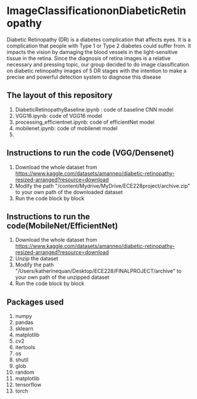 # ImageClassificationonDiabeticRetinopathy
Diabetic Retinopathy (DR) is a diabetes complication that affects eyes. It is a complication that people with Type 1 or 
Type 2 diabetes could suffer from. It impacts the vision by damaging the blood vessels in the light-sensitive tissue in 
the retina. Since the diagnosis of retina images is a relative necessary and pressing topic, our group decided to do image 
classification on diabetic retinopathy images of 5 DR stages with the intention to make a precise and powerful detection system to diagnose this disease

## The layout of this repository
1. DiabeticRetinopathyBaseline.ipynb : code of baseline CNN model
2. VGG16.ipynb: code of VGG16 model
3. processing_efficientnet.ipynb: code of efficientNet model
4. mobilenet.ipynb: code of mobilenet model
5. 

## Instructions to run the code (VGG/Densenet)
1. Download the whole dataset from https://www.kaggle.com/datasets/amanneo/diabetic-retinopathy-resized-arranged?resource=download
2. Modify the path "/content/Mydrive/MyDrive/ECE228project/archive.zip" to your own path of the downloaded dataset
3. Run the code block by block

## Instructions to run the code(MobileNet/EfficientNet)
1. Download the whole dataset from https://www.kaggle.com/datasets/amanneo/diabetic-retinopathy-resized-arranged?resource=download
2. Unzip the dataset
3. Modify the path "/Users/katherinequan/Desktop/ECE228/FINALPROJECT/archive" to your own path of the unzipped dataset
4. Run the code block by block

## Packages used
1. numpy
2. pandas 
3. sklearn
4. matplotlib
5. cv2
6. itertools
7. os
8. shutil
9. glob
10. random
11. matplotlib
12. tensorflow
13. torch